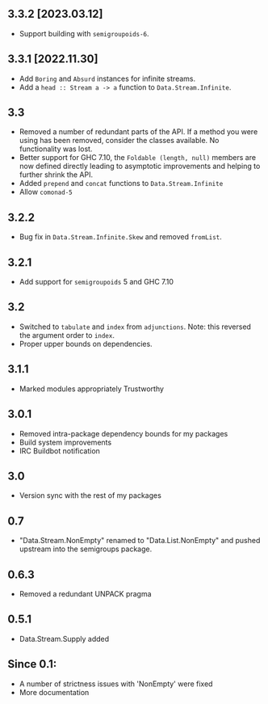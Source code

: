 3.3.2 [2023.03.12]
------------------
* Support building with `semigroupoids-6`.

3.3.1 [2022.11.30]
------------------
* Add `Boring` and `Absurd` instances for infinite streams.
* Add a `head :: Stream a -> a` function to `Data.Stream.Infinite`.

3.3
---
* Removed a number of redundant parts of the API. If a method you were using has been removed, consider the classes available. No functionality was lost.
* Better support for GHC 7.10, the `Foldable (length, null)` members are now defined directly leading to asymptotic improvements and helping to further shrink the API.
* Added `prepend` and `concat` functions to `Data.Stream.Infinite`
* Allow `comonad-5`

3.2.2
-----
* Bug fix in `Data.Stream.Infinite.Skew` and removed `fromList`.

3.2.1
-----
* Add support for `semigroupoids` 5 and GHC 7.10

3.2
---
* Switched to `tabulate` and `index` from `adjunctions`. Note: this reversed the argument order to `index`.
* Proper upper bounds on dependencies.

3.1.1
-----
* Marked modules appropriately Trustworthy

3.0.1
-----
* Removed intra-package dependency bounds for my packages
* Build system improvements
* IRC Buildbot notification

3.0
---
* Version sync with the rest of my packages

0.7
--
* "Data.Stream.NonEmpty" renamed to "Data.List.NonEmpty" and pushed upstream into the semigroups package.

0.6.3
-----
* Removed a redundant UNPACK pragma

0.5.1
-----
* Data.Stream.Supply added

Since 0.1:
----------
* A number of strictness issues with 'NonEmpty' were fixed
* More documentation

